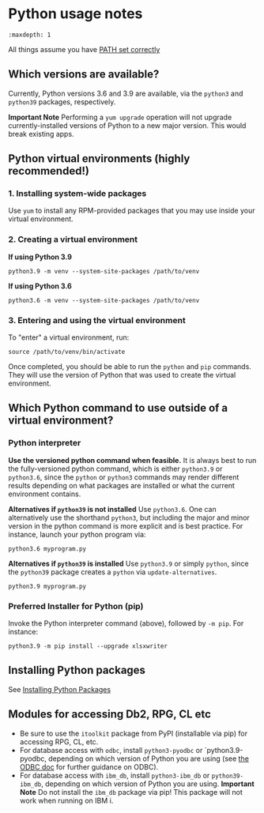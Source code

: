 # Python usage notes

```{toctree}
:maxdepth: 1
```

All things assume you have [PATH set correctly](../troubleshooting/SETTING_PATH.md)

## Which versions are available?
Currently, Python versions 3.6 and 3.9 are available, 
via the `python3` and `python39` packages, respectively.

**Important Note**
Performing a `yum upgrade` operation will not upgrade
currently-installed versions of Python to a new major
version. This would break existing apps. 

## Python virtual environments (highly recommended!)
### 1. Installing system-wide packages
Use `yum` to install any RPM-provided packages that you
may use inside your virtual environment. 

### 2. Creating a virtual environment
**If using Python 3.9**
```
python3.9 -m venv --system-site-packages /path/to/venv
```
**If using Python 3.6**
```
python3.6 -m venv --system-site-packages /path/to/venv
```
### 3. Entering and using the virtual environment
To "enter" a virtual environment, run:
```
source /path/to/venv/bin/activate
```
Once completed, you should be able to run the `python` and `pip` commands. They will use the version of Python that was used to create the virtual environment. 


## Which Python command to use outside of a virtual environment?
### Python interpreter

**Use the versioned python command when feasible.**
It is always best to run the fully-versioned python command, which is
either `python3.9` or `python3.6`, since the `python` or
`python3` commands may render different results depending
on what packages are installed or what the current environment
contains.



**Alternatives if `python39` is not installed**
Use `python3.6`. One can alternatively use the shorthand
`python3`, but including the major and minor version
in the python command is more explicit and is best practice.
For instance, launch your python program via:
```
python3.6 myprogram.py
```

**Alternatives if `python39` is installed** 
Use `python3.9` or simply `python`, since the `python39` package
creates a `python` via `update-alternatives`. 
```
python3.9 myprogram.py
```

### Preferred Installer for Python (pip)
Invoke the Python interpreter command (above), followed
by `-m pip`. For instance:
```
python3.9 -m pip install --upgrade xlsxwriter
```

## Installing Python packages
See [Installing Python Packages](INSTALLING_PYTHON_PKGS.md)

## Modules for accessing Db2, RPG, CL etc

- Be sure to use the `itoolkit` package from PyPI (installable via pip) for accessing RPG, CL, etc.
- For database access with `odbc`, install `python3-pyodbc` or `python3.9-pyodbc, depending on which version of Python you are using (see [the ODBC doc](../odbc/README.md) for further guidance on ODBC). 
- For database access with `ibm_db`, install `python3-ibm_db` or `python39-ibm_db`, depending on which version of Python you are using. 
**Important Note**
Do not install the `ibm_db` package via pip! This package
will not work when running on IBM i.

